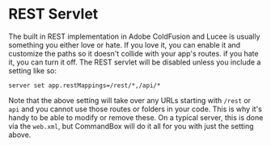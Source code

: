 # REST Servlet

The built in REST implementation in Adobe ColdFusion and Lucee is usually something you either love or hate. If you love it, you can enable it and customize the paths so it doesn't collide with your app's routes. if you hate it, you can turn it off. The REST servlet will be disabled unless you include a setting like so:

```text
server set app.restMappings=/rest/*,/api/*
```

Note that the above setting will take over any URLs starting with `/rest` or `api` and you cannot use those routes or folders in your code. This is why it's handy to be able to modify or remove these. On a typical server, this is done via the `web.xml`, but CommandBox will do it all for you with just the setting above.

